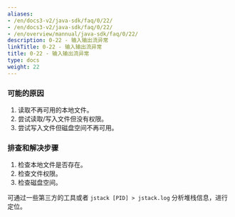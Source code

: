 ```yaml
---
aliases:
- /en/docs3-v2/java-sdk/faq/0/22/
- /en/docs3-v2/java-sdk/faq/0/22/
- /en/overview/mannual/java-sdk/faq/0/22/
description: 0-22 - 输入输出流异常
linkTitle: 0-22 - 输入输出流异常
title: 0-22 - 输入输出流异常
type: docs
weight: 22
---
```








### 可能的原因

1. 读取不再可用的本地文件。
2. 尝试读取/写入文件但没有权限。
3. 尝试写入文件但磁盘空间不再可用。

### 排查和解决步骤

1. 检查本地文件是否存在。
2. 检查文件权限。
3. 检查磁盘空间。

可通过一些第三方的工具或者 `jstack [PID] > jstack.log` 分析堆栈信息，进行定位。
